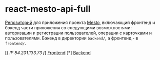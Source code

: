 # react-mesto-api-full
[Репозиторий](https://github.com/auroraptor/react-mesto-api-full) для приложения проекта [Mesto](https://auro.nomoredomains.icu), включающий фронтенд и бэкенд части приложения со следующими возможностями: авторизации и регистрации пользователей, операции с карточками и пользователями. Бэкенд в директории `backend/`, а фронтенд - в `frontend/`. 

[*] IP 84.201.133.73
[*] [Frontend](https://auro.nomoredomains.icu)
[*] [Backend](https://api.auro.nomoredomains.icu)